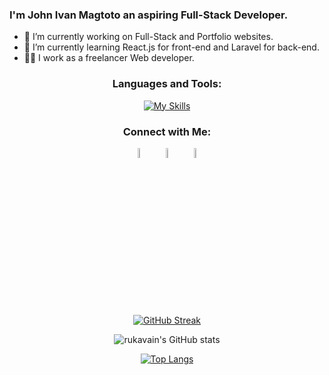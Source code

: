 ### I'm John Ivan Magtoto an aspiring Full-Stack Developer.

- 🔭 I’m currently working on Full-Stack and Portfolio websites.
- 📖 I’m currently learning React.js for front-end and Laravel for back-end.
- 👨‍💼 I work as a freelancer Web developer.

<div align="center">
<h3>Languages and Tools:</h3>

[![My Skills](https://skillicons.dev/icons?i=html,css,bootstrap,mysql,vscode,tailwind,js,laravel,nextjs,nodejs,php,react,vite,visualstudio&perline=9&theme=light)](https://skillicons.dev)

  <h3>Connect with Me:</h3>

[<img src="https://img.icons8.com/fluent/48/000000/facebook-new.png" width="6.5%%"/>](https://www.facebook.com/profile.php?id=100007615364945)  &nbsp; [<img src="https://img.icons8.com/fluent/48/000000/instagram-new.png" width="6.5%"/>](https://www.instagram.com/jhn.ivn/)  &nbsp; <a href="mailto:magtoto599@gmail.com"> <img src="https://img.icons8.com/fluent/48/000000/gmail.png" width="6.5%"/>
  
[![GitHub Streak](https://streak-stats.demolab.com/?user=rukavain&theme=transparent&fire=skyblue&ring=skyblue&sideNums=white&currStreakNum=white&dates=white&border_radius=10)](https://git.io/streak-stats)

![rukavain's GitHub stats](https://github-readme-stats.vercel.app/api?username=rukavain&show_icons=true&theme=transparent)

[![Top Langs](https://github-readme-stats.vercel.app/api/top-langs/?username=rukavain&layout=donut-vertical&theme=transparent)](https://github.com/rukavain/github-readme-stats)

</div>
